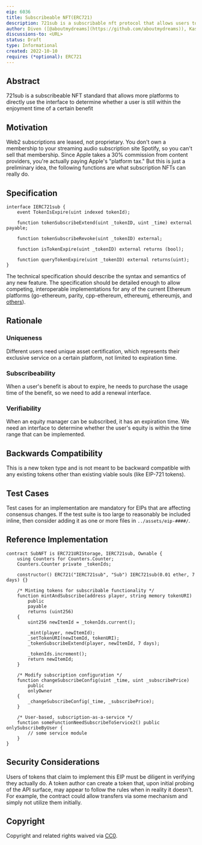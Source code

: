 ```yaml
---
eip: 6036
title: Subscribeable NFT(ERC721)
description: 721sub is a subscribable nft protocol that allows users to enjoy their benefits for a certain period of time.
author: Diven ([@aboutmydreams](https://github.com/aboutmydreams)), Kaso ([@kasoqian](https://github.com/kasoqian)), Jason ([@350306878](https://github.com/350306878))
discussions-to: <URL>
status: Draft
type: Informational
created: 2022-10-10
requires (*optional): ERC721
---
```



## Abstract
721sub is a subscribeable NFT standard that allows more platforms to directly use the interface to determine whether a user is still within the enjoyment time of a certain benefit

## Motivation
Web2 subscriptions are leased, not proprietary. You don't own a membership to your streaming audio subscription site Spotify, so you can't sell that membership. Since Apple takes a 30% commission from content providers, you're actually paying Apple's "platform tax." But this is just a preliminary idea, the following functions are what subscription NFTs can really do.


## Specification
```
interface IERC721sub {
    event TokenIsExpire(uint indexed tokenId);

    function tokenSubscribeExtend(uint _tokenID, uint _time) external payable;

    function tokenSubscribeRevoke(uint _tokenID) external;

    function isTokenExpire(uint _tokenID) external returns (bool);

    function queryTokenExpire(uint _tokenID) external returns(uint);
} 
```

The technical specification should describe the syntax and semantics of any new feature. The specification should be detailed enough to allow competing, interoperable implementations for any of the current Ethereum platforms (go-ethereum, parity, cpp-ethereum, ethereumj, ethereumjs, and [others](https://github.com/ethereum/wiki/wiki/Clients)).

## Rationale
### Uniqueness

  Different users need unique asset certification, which represents their exclusive service on a certain platform, not limited to expiration time.
  
  
### Subscribeability
  When a user's benefit is about to expire, he needs to purchase the usage time of the benefit, so we need to add a renewal interface.
  

### Verifiability
  
  When an equity manager can be subscribed, it has an expiration time. We need an interface to determine whether the user's equity is within the time range that can be implemented.

## Backwards Compatibility
This is a new token type and is not meant to be backward compatible with any existing tokens other than existing viable souls (like EIP-721 tokens).

## Test Cases
Test cases for an implementation are mandatory for EIPs that are affecting consensus changes.  If the test suite is too large to reasonably be included inline, then consider adding it as one or more files in `../assets/eip-####/`.

## Reference Implementation
```
contract SubNFT is ERC721URIStorage, IERC721sub, Ownable {
    using Counters for Counters.Counter;
    Counters.Counter private _tokenIds;

    constructor() ERC721("IERC721sub", "Sub") IERC721sub(0.01 ether, 7 days) {}

    /* Minting tokens for subscribable functionality */
    function mintAndSubscribe(address player, string memory tokenURI)
        public
        payable
        returns (uint256)
    {
        uint256 newItemId = _tokenIds.current();

        _mint(player, newItemId);
        _setTokenURI(newItemId, tokenURI);
        _tokenSubscribeExtend(player, newItemId, 7 days);

        _tokenIds.increment();
        return newItemId;
    }

    /* Modify subscription configuration */
    function changeSubscribeConfig(uint _time, uint _subscribePrice)
        public
        onlyOwner
    {
        _changeSubscribeConfig(_time, _subscribePrice);
    }

    /* User-based, subscription-as-a-service */
    function someFunctionNeedSubscribeToService2() public onlySubscribeByUser {
        // some service module
    }
}
```

## Security Considerations
Users of tokens that claim to implement this EIP must be diligent in verifying they actually do. A token author can create a token that, upon initial probing of the API surface, may appear to follow the rules when in reality it doesn't. For example, the contract could allow transfers via some mechanism and simply not utilize them initially.

## Copyright
Copyright and related rights waived via [CC0](/LICENSE.md).
